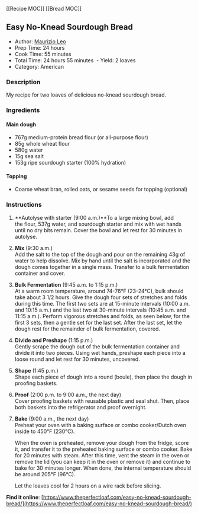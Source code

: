 [[Recipe MOC]]
[[Bread MOC]]
## Easy No-Knead Sourdough Bread

- Author: [Maurizio Leo](https://www.theperfectloaf.com/)
- Prep Time: 24 hours
- Cook Time: 55 minutes
- Total Time: 24 hours 55 minutes
 - Yield: 2 loaves
- Category: American

### Description

My recipe for two loaves of delicious no-knead sourdough bread.

### Ingredients

#### Main dough

- 767g medium-protein bread flour (or all-purpose flour)
- 85g whole wheat flour
- 580g water
- 15g sea salt
- 153g ripe sourdough starter (100% hydration)

#### Topping

- Coarse wheat bran, rolled oats, or sesame seeds for topping (optional)

### Instructions

1. **Autolyse with starter (9:00 a.m.)**To a large mixing bowl, add the flour, 537g water, and sourdough starter and mix with wet hands until no dry bits remain. Cover the bowl and let rest for 30 minutes in autolyse.
2. **Mix** (9:30 a.m.)  
    Add the salt to the top of the dough and pour on the remaining 43g of water to help dissolve. Mix by hand until the salt is incorporated and the dough comes together in a single mass. Transfer to a bulk fermentation container and cover.
3. **Bulk Fermentation** (9:45 a.m. to 1:15 p.m.)  
    At a warm room temperature, around 74-76°F (23-24°C), bulk should take about 3 1/2 hours. Give the dough four sets of stretches and folds during this time. The first two sets are at 15-minute intervals (10:00 a.m. and 10:15 a.m.) and the last two at 30-minute intervals (10:45 a.m. and 11:15 a.m.). Perform vigorous stretches and folds, as seen below, for the first 3 sets, then a gentle set for the last set. After the last set, let the dough rest for the remainder of bulk fermentation, covered.
4. **Divide and Preshape** (1:15 p.m.)  
    Gently scrape the dough out of the bulk fermentation container and divide it into two pieces. Using wet hands, preshape each piece into a loose round and let rest for 30 minutes, uncovered.
5. **Shape** (1:45 p.m.)  
    Shape each piece of dough into a round (boule), then place the dough in proofing baskets.
6. **Proof** (2:00 p.m. to 9:00 a.m., the next day)  
    Cover proofing baskets with reusable plastic and seal shut. Then, place both baskets into the refrigerator and proof overnight.
7. **Bake** (9:00 a.m., the next day)  
    Preheat your oven with a baking surface or combo cooker/Dutch oven inside to 450°F (230°C).
    
    When the oven is preheated, remove your dough from the fridge, score it, and transfer it to the preheated baking surface or combo cooker. Bake for 20 minutes with steam. After this time, vent the steam in the oven or remove the lid (you can keep it in the oven or remove it) and continue to bake for 30 minutes longer. When done, the internal temperature should be around 205°F (96°C).
    
    Let the loaves cool for 2 hours on a wire rack before slicing.
    

**Find it online**: [https://www.theperfectloaf.com/easy-no-knead-sourdough-bread/](https://www.theperfectloaf.com/easy-no-knead-sourdough-bread/)

 [](https://www.amazon.co.uk/adprefs/ref=cs_aap_576974191374545320/?pn=1&pg=daae)